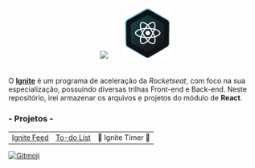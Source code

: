 <!-- # Ignite - React -->

<br>

<p align="center">
    <img height="100" src="https://raw.githubusercontent.com/luizfranzon/rocketseat-discover/c81949b3b9c3812e40b17d813e40d9feae34f459/media/imagens/ignite.svg">
    <span>ㅤㅤ</span>
    <img height="100" src="./assets/React.svg">

<br>
<br>

O <a href="https://www.rocketseat.com.br/ignite">**Ignite**</a> é um programa de aceleração da _Rocketseat_, com foco na sua especialização, possuindo diversas trilhas Front-end e Back-end.
Neste repositório, irei armazenar os arquivos e projetos do módulo de **React**.


### - Projetos -
<table>
<tbody>
    <tr>
        <td><a href="https://ignite-feed-livid.vercel.app/">Ignite Feed</a></td>
        <td><a href="https://todo-list-app-reactjs.vercel.app/">To-do List</a></td>
        <td>🚧 Ignite Timer 🚧</td>
    </tr>
</tbody>
</table>

<a href="https://gitmoji.dev">
  <img src="https://img.shields.io/badge/gitmoji-%20🚀%20👽️-00b37e.svg?style=flat" alt="Gitmoji">
</a>
